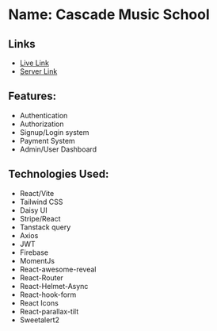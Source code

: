 # Name: Cascade Music School

## Links
* [Live Link](https://summer-school-camp-a853f.web.app/)
* [Server Link](https://github.com/ras1k/summer-camp-school-server)
  
## Features:
* Authentication
* Authorization
* Signup/Login system
* Payment System
* Admin/User Dashboard

## Technologies Used:
* React/Vite
* Tailwind CSS
* Daisy UI
* Stripe/React
* Tanstack query
* Axios
* JWT
* Firebase
* MomentJs
* React-awesome-reveal
* React-Router
* React-Helmet-Async
* React-hook-form
* React Icons
* React-parallax-tilt
* Sweetalert2
